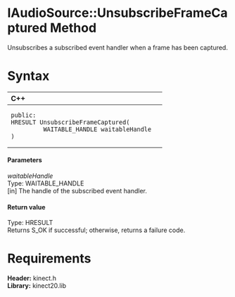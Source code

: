 IAudioSource::UnsubscribeFrameCaptured Method  
=============================================  

Unsubscribes a subscribed event handler when a frame has been captured. <span id="syntaxSection"></span>

Syntax  
======  

<table>
<colgroup>
<col width="100%" />
</colgroup>
<thead>
<tr class="header">
<th align="left">C++</th>
</tr>
</thead>
<tbody>
<tr class="odd">
<td align="left"><pre><code>public:  
HRESULT UnsubscribeFrameCaptured(  
         WAITABLE_HANDLE waitableHandle  
)</code></pre></td>
</tr>
</tbody>
</table>

<span id="ID4EG"></span>
#### Parameters  

*waitableHandle*    
Type: WAITABLE\_HANDLE  
[in] The handle of the subscribed event handler.  

<span id="ID4EP"></span>
#### Return value  

Type: HRESULT  
Returns S\_OK if successful; otherwise, returns a failure code.  

<span id="requirements"></span>

Requirements  
============  

**Header:** kinect.h  
**Library:** kinect20.lib  



<!--Please do not edit the data in the comment block below.-->
<!--
TOCTitle : UnsubscribeFrameCaptured Method
RLTitle : IAudioSource::UnsubscribeFrameCaptured Method
KeywordK : UnsubscribeFrameCaptured method
KeywordK : IAudioSource::UnsubscribeFrameCaptured method
KeywordF : IAudioSource::UnsubscribeFrameCaptured
KeywordF : UnsubscribeFrameCaptured
KeywordF : Microsoft.Kinect.kinect.IAudioSource.UnsubscribeFrameCaptured(WAITABLE_HANDLE)
KeywordA : M:Microsoft.Kinect.kinect.IAudioSource.UnsubscribeFrameCaptured(WAITABLE_HANDLE)
AssetID : M:Microsoft.Kinect.kinect.IAudioSource.UnsubscribeFrameCaptured(WAITABLE_HANDLE)
Locale : en-us
CommunityContent : 1
APIType : Managed
APILocation : 
APIName : Microsoft.Kinect.kinect.IAudioSource::UnsubscribeFrameCaptured
TargetOS : Windows
TopicType : kbSyntax
DevLang : C++
DocSet : K4Wv2
ProjType : K4Wv2Proj
Technology : Kinect for Windows
Product : Kinect for Windows SDK v2
productversion : 20
-->
